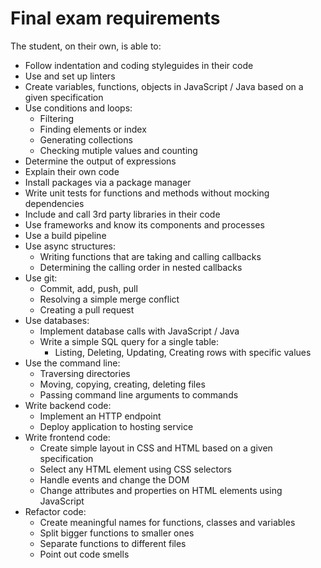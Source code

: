 # Final exam requirements

The student, on their own, is able to:
- Follow indentation and coding styleguides in their code
- Use and set up linters
- Create variables, functions, objects in JavaScript / Java based on a given specification
- Use conditions and loops:
  - Filtering
  - Finding elements or index
  - Generating collections
  - Checking mutiple values and counting
- Determine the output of expressions
- Explain their own code
- Install packages via a package manager
- Write unit tests for functions and methods without mocking dependencies
- Include and call 3rd party libraries in their code
- Use frameworks and know its components and processes
- Use a build pipeline
- Use async structures:
  - Writing functions that are taking and calling callbacks
  - Determining the calling order in nested callbacks
- Use git:
  - Commit, add, push, pull
  - Resolving a simple merge conflict
  - Creating a pull request
- Use databases:
  - Implement database calls with JavaScript / Java
  - Write a simple SQL query for a single table:
    - Listing, Deleting, Updating, Creating rows with specific values
- Use the command line:
  - Traversing directories
  - Moving, copying, creating, deleting files
  - Passing command line arguments to commands
- Write backend code:
  - Implement an HTTP endpoint
  - Deploy application to hosting service
- Write frontend code:
  - Create simple layout in CSS and HTML based on a given specification
  - Select any HTML element using CSS selectors
  - Handle events and change the DOM
  - Change attributes and properties on HTML elements using JavaScript
- Refactor code:
  - Create meaningful names for functions, classes and variables
  - Split bigger functions to smaller ones
  - Separate functions to different files
  - Point out code smells

